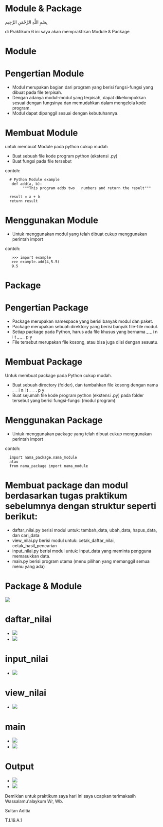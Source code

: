 # Module & Package

بِسْمِ اللَّهِ الرَّحْمَنِ الرَّحِيم

di Praktikum 6 ini saya akan mempraktikan Module & Package

# Module
# Pengertian Module
- Modul merupakan bagian dari program yang berisi fungsi-fungsi yang dibuat pada file terpisah.
- Dengan adanya modul-modul yang terpisah, dapat dikelompokkan sesuai dengan fungsinya dan memudahkan dalam mengelola kode program.
- Modul dapat dipanggil sesuai dengan kebutuhannya.

# Membuat Module
untuk membuat Module pada python cukup mudah
- Buat sebuah file kode program python (ekstensi .py)
- Buat fungsi pada file tersebut

contoh:

      # Python Module example 
       def add(a, b):
            """This program adds two   numbers and return the result"""
      
      result = a + b   
      return result
# Menggunakan Module
- Untuk menggunakan modul yang telah dibuat cukup menggunakan perintah import

contoh:

       >>> import example
       >>> example.add(4,5.5)
       9.5
    
# Package
# Pengertian Package
- Package merupakan namespace yang berisi banyak modul dan paket.
- Package merupakan sebuah direktory yang berisi banyak file-file modul.
- Setiap package pada Python, harus ada file khusus yang bernama _ _ i n i t _ _ . p y 
- File tersebut merupakan file kosong, atau bisa juga diisi dengan sesuatu.

# Membuat Package
Untuk membuat package pada Python cukup mudah. 
- Buat sebuah directory (folder), dan tambahkan file kosong dengan nama _ _ i n i t _ _ . p y 
- Buat sejumah file kode program python (ekstensi .py) pada folder tersebut yang berisi fungsi-fungsi (modul program)

# Menggunakan Package
- Untuk menggunakan package yang telah dibuat cukup menggunakan perintah import

contoh:
    
      import nama_package.nama_module
      atau 
      from nama_package import nama_module
    
# Membuat package dan modul berdasarkan tugas praktikum sebelumnya dengan struktur seperti berikut: 
-  daftar_nilai.py berisi modul untuk: tambah_data, ubah_data, hapus_data, dan cari_data
-  view_nilai.py berisi modul untuk: cetak_daftar_nilai, cetak_hasil_pencarian 
-  input_nilai.py berisi modul untuk: input_data yang meminta pengguna memasukkan data. 
-  main.py berisi program utama (menu pilihan yang memanggil semua menu yang ada)

# Package & Module
![](https://github.com/aditya-sultan/Tugas7_Praktikum6/blob/master/Capture.PNG)

# daftar_nilai
- ![](https://github.com/aditya-sultan/Tugas7_Praktikum6/blob/master/Capture1.PNG)
- ![](https://github.com/aditya-sultan/Tugas7_Praktikum6/blob/master/Capture2.PNG)

# input_nilai
- ![](https://github.com/aditya-sultan/Tugas7_Praktikum6/blob/master/Capture3.PNG)

# view_nilai
- ![](https://github.com/aditya-sultan/Tugas7_Praktikum6/blob/master/Capture4.PNG)

# main
- ![](https://github.com/aditya-sultan/Tugas7_Praktikum6/blob/master/Capture5.PNG)
- ![](https://github.com/aditya-sultan/Tugas7_Praktikum6/blob/master/Capture6.PNG)

# Output
- ![](https://github.com/aditya-sultan/Tugas7_Praktikum6/blob/master/Capture7.PNG)
- ![](https://github.com/aditya-sultan/Tugas7_Praktikum6/blob/master/Capture8.PNG)


Demikian untuk praktikum saya hari ini saya ucapkan terimakasih
Wassalamu'alaykum Wr, Wb.

Sultan Aditia

T.I.19.A.1

